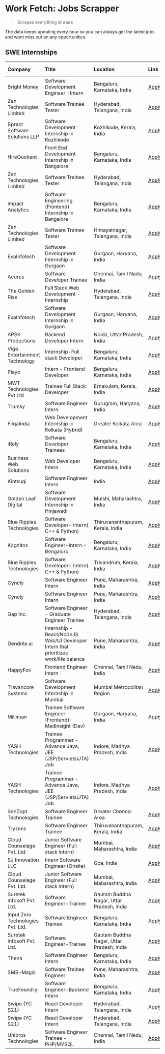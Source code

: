# Work Fetch: Jobs Scrapper
> Scrapes everything at ease

The data keeps updating every hour so you can always get the latest jobs and wont miss out on any opportunities.

## SWE Internships
<!--START_SECTION:workfetch-->
| Company                           | Title                                                                                | Location                                  | Link                                                                                                                                                                                                                                                                                                | Date Posted   |
|:----------------------------------|:-------------------------------------------------------------------------------------|:------------------------------------------|:----------------------------------------------------------------------------------------------------------------------------------------------------------------------------------------------------------------------------------------------------------------------------------------------------|:--------------|
| Bright Money                      | Software Development Engineer -Intern                                                | Bengaluru, Karnataka, India               | [Apply](https://in.linkedin.com/jobs/view/software-development-engineer-intern-at-bright-money-3869744574?position=15&pageNum=0&refId=flVDcZ3pm9qau3GWjnIEHg%3D%3D&trackingId=gW9AZoPv99xeWab9RI5Wlg%3D%3D&trk=public_jobs_jserp-result_search-card)                                                | 2024-03-27    |
| Zen Technologies Limited          | Software Trainee Tester                                                              | Hyderabad, Telangana, India               | [Apply](https://in.linkedin.com/jobs/view/software-trainee-tester-at-zen-technologies-limited-3872036112?position=33&pageNum=0&refId=flVDcZ3pm9qau3GWjnIEHg%3D%3D&trackingId=VCReOwbkzg6kcWxihc03LA%3D%3D&trk=public_jobs_jserp-result_search-card)                                                 | 2024-03-27    |
| Bpract Software Solutions LLP     | Software Development Internship in Kozhikode                                         | Kozhikode, Kerala, India                  | [Apply](https://in.linkedin.com/jobs/view/software-development-internship-in-kozhikode-at-bpract-software-solutions-llp-3874054300?position=39&pageNum=0&refId=flVDcZ3pm9qau3GWjnIEHg%3D%3D&trackingId=Q9MnMS24rfM7FAPMVx5GSg%3D%3D&trk=public_jobs_jserp-result_search-card)                       | 2024-03-27    |
| HireQuotient                      | Front End Development Internship in Bangalore                                        | Bengaluru, Karnataka, India               | [Apply](https://in.linkedin.com/jobs/view/front-end-development-internship-in-bangalore-at-hirequotient-3874053279?position=56&pageNum=0&refId=flVDcZ3pm9qau3GWjnIEHg%3D%3D&trackingId=AzQR2VrirLqoUOtUlJqQ7w%3D%3D&trk=public_jobs_jserp-result_search-card)                                       | 2024-03-27    |
| Zen Technologies Limited          | Software Trainee Tester                                                              | Hyderabad, Telangana, India               | [Apply](https://in.linkedin.com/jobs/view/software-trainee-tester-at-zen-technologies-limited-3872036112?position=9&pageNum=2&refId=IgoCX6XpDX3cFlO%2FzXDCBQ%3D%3D&trackingId=Hfe18LDd0az6JIALyySmpw%3D%3D&trk=public_jobs_jserp-result_search-card)                                                | 2024-03-27    |
| Impact Analytics                  | Software Engineering (Frontend) Internship in Bangalore                              | Bengaluru, Karnataka, India               | [Apply](https://in.linkedin.com/jobs/view/software-engineering-frontend-internship-in-bangalore-at-impact-analytics-3872535077?position=5&pageNum=0&refId=flVDcZ3pm9qau3GWjnIEHg%3D%3D&trackingId=byIRGQzF4mb0V7GAOrJFRA%3D%3D&trk=public_jobs_jserp-result_search-card)                            | 2024-03-26    |
| Zen Technologies Limited          | Software Trainee Tester                                                              | Himayatnagar, Telangana, India            | [Apply](https://in.linkedin.com/jobs/view/software-trainee-tester-at-zen-technologies-limited-3872100214?position=14&pageNum=0&refId=flVDcZ3pm9qau3GWjnIEHg%3D%3D&trackingId=OLtlvZVqeloIu3vHp92YlA%3D%3D&trk=public_jobs_jserp-result_search-card)                                                 | 2024-03-26    |
| ExaInfotech                       | Software Development Internship in Gurgaon                                           | Gurgaon, Haryana, India                   | [Apply](https://in.linkedin.com/jobs/view/software-development-internship-in-gurgaon-at-exainfotech-3872534185?position=28&pageNum=0&refId=flVDcZ3pm9qau3GWjnIEHg%3D%3D&trackingId=ONtETBoQrmObB8BXpI2vJg%3D%3D&trk=public_jobs_jserp-result_search-card)                                           | 2024-03-26    |
| Acurus                            | Software Developer Trainee                                                           | Chennai, Tamil Nadu, India                | [Apply](https://in.linkedin.com/jobs/view/software-developer-trainee-at-acurus-3871400616?position=35&pageNum=0&refId=flVDcZ3pm9qau3GWjnIEHg%3D%3D&trackingId=nbTWfOpG%2BmWVACBYDVU0uA%3D%3D&trk=public_jobs_jserp-result_search-card)                                                              | 2024-03-26    |
| The Golden Rise                   | Full Stack Web Development - Internship                                              | Hyderabad, Telangana, India               | [Apply](https://in.linkedin.com/jobs/view/full-stack-web-development-internship-at-the-golden-rise-3871934872?position=54&pageNum=0&refId=flVDcZ3pm9qau3GWjnIEHg%3D%3D&trackingId=BLJy%2BOqbR57twJL%2F%2FofJIg%3D%3D&trk=public_jobs_jserp-result_search-card)                                      | 2024-03-26    |
| ExaInfotech                       | Software Development Internship in Gurgaon                                           | Gurgaon, Haryana, India                   | [Apply](https://in.linkedin.com/jobs/view/software-development-internship-in-gurgaon-at-exainfotech-3872534185?position=4&pageNum=2&refId=IgoCX6XpDX3cFlO%2FzXDCBQ%3D%3D&trackingId=tlaKORqtRq9XAJR885l2fg%3D%3D&trk=public_jobs_jserp-result_search-card)                                          | 2024-03-26    |
| APSK Productions                  | Backend Developer Intern                                                             | Noida, Uttar Pradesh, India               | [Apply](https://in.linkedin.com/jobs/view/backend-developer-intern-at-apsk-productions-3866977403?position=43&pageNum=0&refId=flVDcZ3pm9qau3GWjnIEHg%3D%3D&trackingId=JrHHmLOkZbsLEWnpg%2B15Yg%3D%3D&trk=public_jobs_jserp-result_search-card)                                                      | 2024-03-25    |
| Viga Entertainment Technology     | Internship-Full stack Developer                                                      | Bengaluru, Karnataka, India               | [Apply](https://in.linkedin.com/jobs/view/internship-full-stack-developer-at-viga-entertainment-technology-3870669789?position=49&pageNum=0&refId=flVDcZ3pm9qau3GWjnIEHg%3D%3D&trackingId=5yeYLg1HTSOvGqiNxxZ3SA%3D%3D&trk=public_jobs_jserp-result_search-card)                                    | 2024-03-25    |
| Playo                             | Intern - Frontend Developer                                                          | Bengaluru, Karnataka, India               | [Apply](https://in.linkedin.com/jobs/view/intern-frontend-developer-at-playo-3864131172?position=10&pageNum=0&refId=flVDcZ3pm9qau3GWjnIEHg%3D%3D&trackingId=WiO3krq9IUJQt0feDj4m4A%3D%3D&trk=public_jobs_jserp-result_search-card)                                                                  | 2024-03-22    |
| MWT Technologies Pvt Ltd          | Trainee Full Stack Developer                                                         | Ernakulam, Kerala, India                  | [Apply](https://in.linkedin.com/jobs/view/trainee-full-stack-developer-at-mwt-technologies-pvt-ltd-3863344037?position=12&pageNum=0&refId=flVDcZ3pm9qau3GWjnIEHg%3D%3D&trackingId=uMEtCB7%2Bqmy4ababW6u54A%3D%3D&trk=public_jobs_jserp-result_search-card)                                          | 2024-03-20    |
| Trumsy                            | Software Engineer Intern                                                             | Gurugram, Haryana, India                  | [Apply](https://in.linkedin.com/jobs/view/software-engineer-intern-at-trumsy-3864795201?position=52&pageNum=0&refId=flVDcZ3pm9qau3GWjnIEHg%3D%3D&trackingId=gn0euAHErYP%2Fm12%2BrHHJWg%3D%3D&trk=public_jobs_jserp-result_search-card)                                                              | 2024-03-20    |
| FliqaIndia                        | Web Development Internship in Kolkata (Hybrid)                                       | Greater Kolkata Area                      | [Apply](https://in.linkedin.com/jobs/view/web-development-internship-in-kolkata-hybrid-at-fliqaindia-3864372048?position=53&pageNum=0&refId=flVDcZ3pm9qau3GWjnIEHg%3D%3D&trackingId=zf%2Bm7OBox1dz1t1j%2Ff6zZQ%3D%3D&trk=public_jobs_jserp-result_search-card)                                      | 2024-03-19    |
| iRely                             | Software Developer Trainees                                                          | Bengaluru, Karnataka, India               | [Apply](https://in.linkedin.com/jobs/view/software-developer-trainees-at-irely-3860566039?position=3&pageNum=0&refId=flVDcZ3pm9qau3GWjnIEHg%3D%3D&trackingId=rtJP7vVwFHFwuehg6WNgBQ%3D%3D&trk=public_jobs_jserp-result_search-card)                                                                 | 2024-03-18    |
| Business Web Solutions            | Web Developer Intern                                                                 | Bengaluru, Karnataka, India               | [Apply](https://in.linkedin.com/jobs/view/web-developer-intern-at-business-web-solutions-3860721170?position=24&pageNum=0&refId=flVDcZ3pm9qau3GWjnIEHg%3D%3D&trackingId=m5EN2B2pzqDsPElseOppHg%3D%3D&trk=public_jobs_jserp-result_search-card)                                                      | 2024-03-17    |
| Kintsugi                          | Software Engineer Intern                                                             | India                                     | [Apply](https://in.linkedin.com/jobs/view/software-engineer-intern-at-kintsugi-3857074071?position=44&pageNum=0&refId=flVDcZ3pm9qau3GWjnIEHg%3D%3D&trackingId=uFzdeHXl1q7pbKMeiZtw3w%3D%3D&trk=public_jobs_jserp-result_search-card)                                                                | 2024-03-16    |
| Golden Leaf Digital               | Software Development Internship in Hinjawadi                                         | Mulshi, Maharashtra, India                | [Apply](https://in.linkedin.com/jobs/view/software-development-internship-in-hinjawadi-at-golden-leaf-digital-3858085305?position=16&pageNum=0&refId=flVDcZ3pm9qau3GWjnIEHg%3D%3D&trackingId=Z7BkCOznVvnTBM45v6Jswg%3D%3D&trk=public_jobs_jserp-result_search-card)                                 | 2024-03-15    |
| Blue Ripples Technologies         | Software Developer- Intern( C++ & Python)                                            | Thiruvananthapuram, Kerala, India         | [Apply](https://in.linkedin.com/jobs/view/software-developer-intern-c%2B%2B-python-at-blue-ripples-technologies-3855594494?position=21&pageNum=0&refId=flVDcZ3pm9qau3GWjnIEHg%3D%3D&trackingId=5dlvJU0JqM%2B4emzT6VoFHQ%3D%3D&trk=public_jobs_jserp-result_search-card)                             | 2024-03-14    |
| Kognitos                          | Software Engineer-Intern -Bengaluru                                                  | Bengaluru, Karnataka, India               | [Apply](https://in.linkedin.com/jobs/view/software-engineer-intern-bengaluru-at-kognitos-3855361239?position=8&pageNum=0&refId=flVDcZ3pm9qau3GWjnIEHg%3D%3D&trackingId=6Nep9naJKFW0q8NvBAWJ9A%3D%3D&trk=public_jobs_jserp-result_search-card)                                                       | 2024-03-13    |
| Blue Ripples Technologies         | Software Developer- Intern( C++  & Python)                                           | Trivandrum, Kerala, India                 | [Apply](https://in.linkedin.com/jobs/view/software-developer-intern-c%2B%2B-python-at-blue-ripples-technologies-3856150730?position=23&pageNum=0&refId=flVDcZ3pm9qau3GWjnIEHg%3D%3D&trackingId=M%2Fg53OVo%2FjsjJ2IxD3VxPQ%3D%3D&trk=public_jobs_jserp-result_search-card)                           | 2024-03-13    |
| Cyncly                            | Software Engineer Intern                                                             | Pune, Maharashtra, India                  | [Apply](https://in.linkedin.com/jobs/view/software-engineer-intern-at-cyncly-3853990178?position=26&pageNum=0&refId=flVDcZ3pm9qau3GWjnIEHg%3D%3D&trackingId=1ZVGvCFBAzWmoFtQci6Krw%3D%3D&trk=public_jobs_jserp-result_search-card)                                                                  | 2024-03-13    |
| Cyncly                            | Software Engineer Intern                                                             | Pune, Maharashtra, India                  | [Apply](https://in.linkedin.com/jobs/view/software-engineer-intern-at-cyncly-3853990178?position=2&pageNum=2&refId=IgoCX6XpDX3cFlO%2FzXDCBQ%3D%3D&trackingId=DruaTQQeAhftRTPPr5Wkdg%3D%3D&trk=public_jobs_jserp-result_search-card)                                                                 | 2024-03-13    |
| Gap Inc.                          | Software Engineer - Graduate Engineer Trainee                                        | Hyderabad, Telangana, India               | [Apply](https://in.linkedin.com/jobs/view/software-engineer-graduate-engineer-trainee-at-gap-inc-3853818960?position=7&pageNum=0&refId=flVDcZ3pm9qau3GWjnIEHg%3D%3D&trackingId=zAUiaGhGvwfWCIHEetHxnA%3D%3D&trk=public_jobs_jserp-result_search-card)                                               | 2024-03-12    |
| Dendrite.ai                       | Internship - React/NodeJS Web/UI Developer Intern that prioritizes work/life balance | Pune, Maharashtra, India                  | [Apply](https://in.linkedin.com/jobs/view/internship-react-nodejs-web-ui-developer-intern-that-prioritizes-work-life-balance-at-dendrite-ai-3853583200?position=40&pageNum=0&refId=flVDcZ3pm9qau3GWjnIEHg%3D%3D&trackingId=Kt6ch8s%2B005G1nuk5UiEHA%3D%3D&trk=public_jobs_jserp-result_search-card) | 2024-03-12    |
| HappyFox                          | Frontend Engineer Intern                                                             | Chennai, Tamil Nadu, India                | [Apply](https://in.linkedin.com/jobs/view/frontend-engineer-intern-at-happyfox-3848357951?position=48&pageNum=0&refId=flVDcZ3pm9qau3GWjnIEHg%3D%3D&trackingId=rDa%2BzxYBjE0%2BfaYbhmE5VQ%3D%3D&trk=public_jobs_jserp-result_search-card)                                                            | 2024-03-07    |
| Travancore Systems                | Software Development Internship in Mumbai                                            | Mumbai Metropolitan Region                | [Apply](https://in.linkedin.com/jobs/view/software-development-internship-in-mumbai-at-travancore-systems-3847706952?position=50&pageNum=0&refId=flVDcZ3pm9qau3GWjnIEHg%3D%3D&trackingId=0Uiu1oooZPG8GFKnn%2Fy8Tg%3D%3D&trk=public_jobs_jserp-result_search-card)                                   | 2024-03-05    |
| Milliman                          | Trainee Software Engineer (Frontend): MedInsight (Dev)                               | Gurgaon, Haryana, India                   | [Apply](https://in.linkedin.com/jobs/view/trainee-software-engineer-frontend-medinsight-dev-at-milliman-3792874280?position=11&pageNum=0&refId=flVDcZ3pm9qau3GWjnIEHg%3D%3D&trackingId=W0Y9pQKLHvpkuUWXJF8xPQ%3D%3D&trk=public_jobs_jserp-result_search-card)                                       | 2024-03-01    |
| YASH Technologies                 | Trainee Programmer - Advance Java, JEE (JSP/Servlets/JTA) Job                        | Indore, Madhya Pradesh, India             | [Apply](https://in.linkedin.com/jobs/view/trainee-programmer-advance-java-jee-jsp-servlets-jta-job-at-yash-technologies-3811759183?position=29&pageNum=0&refId=flVDcZ3pm9qau3GWjnIEHg%3D%3D&trackingId=WhCpGiYOxk%2FxGSsLCxIDhw%3D%3D&trk=public_jobs_jserp-result_search-card)                     | 2024-02-13    |
| YASH Technologies                 | Trainee Programmer - Advance Java, JEE (JSP/Servlets/JTA) Job                        | Indore, Madhya Pradesh, India             | [Apply](https://in.linkedin.com/jobs/view/trainee-programmer-advance-java-jee-jsp-servlets-jta-job-at-yash-technologies-3811759183?position=5&pageNum=2&refId=IgoCX6XpDX3cFlO%2FzXDCBQ%3D%3D&trackingId=7GePXaXxQSmFlwwka0CBrQ%3D%3D&trk=public_jobs_jserp-result_search-card)                      | 2024-02-13    |
| SenZopt Technologies              | Software Engineer Trainee                                                            | Greater Chennai Area                      | [Apply](https://in.linkedin.com/jobs/view/software-engineer-trainee-at-senzopt-technologies-3827688781?position=42&pageNum=0&refId=flVDcZ3pm9qau3GWjnIEHg%3D%3D&trackingId=vvI%2Bpno%2F1tL5DITzyrQoVw%3D%3D&trk=public_jobs_jserp-result_search-card)                                               | 2024-02-12    |
| Tryzens                           | Software Engineer Trainee                                                            | Thiruvananthapuram, Kerala, India         | [Apply](https://in.linkedin.com/jobs/view/software-engineer-trainee-at-tryzens-3809363491?position=45&pageNum=0&refId=flVDcZ3pm9qau3GWjnIEHg%3D%3D&trackingId=or5ZB6Zp4VNSRnZx2cM8HQ%3D%3D&trk=public_jobs_jserp-result_search-card)                                                                | 2024-01-18    |
| Cloud Counselage Pvt. Ltd.        | Junior Software Engineer (Full stack Intern)                                         | Mumbai, Maharashtra, India                | [Apply](https://in.linkedin.com/jobs/view/junior-software-engineer-full-stack-intern-at-cloud-counselage-pvt-ltd-3803132814?position=34&pageNum=0&refId=flVDcZ3pm9qau3GWjnIEHg%3D%3D&trackingId=syxfjl0%2B2FG8yqsSnHe8hw%3D%3D&trk=public_jobs_jserp-result_search-card)                            | 2024-01-11    |
| SJ Innovation LLC                 | Intern Software Engineer (Onsite)                                                    | Goa, India                                | [Apply](https://in.linkedin.com/jobs/view/intern-software-engineer-onsite-at-sj-innovation-llc-3799959011?position=51&pageNum=0&refId=flVDcZ3pm9qau3GWjnIEHg%3D%3D&trackingId=otRzVf0S%2BiuS4iQol0mL8g%3D%3D&trk=public_jobs_jserp-result_search-card)                                              | 2024-01-11    |
| Cloud Counselage Pvt. Ltd.        | Junior Software Engineer (Full stack Intern)                                         | Mumbai, Maharashtra, India                | [Apply](https://in.linkedin.com/jobs/view/junior-software-engineer-full-stack-intern-at-cloud-counselage-pvt-ltd-3803132814?position=10&pageNum=2&refId=IgoCX6XpDX3cFlO%2FzXDCBQ%3D%3D&trackingId=nqYSJH%2BokT20a0gK35lM7Q%3D%3D&trk=public_jobs_jserp-result_search-card)                          | 2024-01-11    |
| Suretek Infosoft Pvt. Ltd.        | Software Engineer-Trainee                                                            | Gautam Buddha Nagar, Uttar Pradesh, India | [Apply](https://in.linkedin.com/jobs/view/software-engineer-trainee-at-suretek-infosoft-pvt-ltd-3800934643?position=30&pageNum=0&refId=flVDcZ3pm9qau3GWjnIEHg%3D%3D&trackingId=jFmnkEAGPd%2FKSteZpIZ1Zg%3D%3D&trk=public_jobs_jserp-result_search-card)                                             | 2024-01-09    |
| Input Zero Technologies Pvt. Ltd. | Software Engineer Trainee                                                            | Bengaluru, Karnataka, India               | [Apply](https://in.linkedin.com/jobs/view/software-engineer-trainee-at-input-zero-technologies-pvt-ltd-3800927643?position=37&pageNum=0&refId=flVDcZ3pm9qau3GWjnIEHg%3D%3D&trackingId=FZuN%2BsZSEZ6fHwa88nKYmg%3D%3D&trk=public_jobs_jserp-result_search-card)                                      | 2024-01-09    |
| Suretek Infosoft Pvt. Ltd.        | Software Engineer-Trainee                                                            | Gautam Buddha Nagar, Uttar Pradesh, India | [Apply](https://in.linkedin.com/jobs/view/software-engineer-trainee-at-suretek-infosoft-pvt-ltd-3800934643?position=6&pageNum=2&refId=IgoCX6XpDX3cFlO%2FzXDCBQ%3D%3D&trackingId=TF%2FP4MShNIxnPdenXY3B2w%3D%3D&trk=public_jobs_jserp-result_search-card)                                            | 2024-01-09    |
| Thena                             | Software Engineer Intern                                                             | Bengaluru, Karnataka, India               | [Apply](https://in.linkedin.com/jobs/view/software-engineer-intern-at-thena-3778731751?position=22&pageNum=0&refId=flVDcZ3pm9qau3GWjnIEHg%3D%3D&trackingId=Xoh43Hn4gnR4dkERnvJ3Xw%3D%3D&trk=public_jobs_jserp-result_search-card)                                                                   | 2023-12-05    |
| SMS-Magic                         | Software Trainee Engineer                                                            | Pune, Maharashtra, India                  | [Apply](https://in.linkedin.com/jobs/view/software-trainee-engineer-at-sms-magic-3761409781?position=36&pageNum=0&refId=flVDcZ3pm9qau3GWjnIEHg%3D%3D&trackingId=rSaYejnBqmFvAhpJ7LUArQ%3D%3D&trk=public_jobs_jserp-result_search-card)                                                              | 2023-11-16    |
| TrueFoundry                       | Software Engineer-Backend Intern                                                     | Bengaluru, Karnataka, India               | [Apply](https://in.linkedin.com/jobs/view/software-engineer-backend-intern-at-truefoundry-3779508170?position=38&pageNum=0&refId=flVDcZ3pm9qau3GWjnIEHg%3D%3D&trackingId=4HD%2BYNV6aNE5hSWhtnReqQ%3D%3D&trk=public_jobs_jserp-result_search-card)                                                   | 2023-11-10    |
| Swipe (YC S21)                    | React Developer Intern                                                               | Hyderabad, Telangana, India               | [Apply](https://in.linkedin.com/jobs/view/react-developer-intern-at-swipe-yc-s21-3737600089?position=25&pageNum=0&refId=flVDcZ3pm9qau3GWjnIEHg%3D%3D&trackingId=TPFUvUOI902gg5hyTWPjgA%3D%3D&trk=public_jobs_jserp-result_search-card)                                                              | 2023-10-13    |
| Swipe (YC S21)                    | React Developer Intern                                                               | Hyderabad, Telangana, India               | [Apply](https://in.linkedin.com/jobs/view/react-developer-intern-at-swipe-yc-s21-3737600089?position=1&pageNum=2&refId=IgoCX6XpDX3cFlO%2FzXDCBQ%3D%3D&trackingId=NnXp5HMqqwm6RMeInWm5ZA%3D%3D&trk=public_jobs_jserp-result_search-card)                                                             | 2023-10-13    |
| Unibros Technologies              | Software Engineer Trainee - PHP/MYSQL                                                | Chennai, Tamil Nadu, India                | [Apply](https://in.linkedin.com/jobs/view/software-engineer-trainee-php-mysql-at-unibros-technologies-3656599241?position=46&pageNum=0&refId=flVDcZ3pm9qau3GWjnIEHg%3D%3D&trackingId=Cx%2F71AZ8cnwCVno6WUd1XQ%3D%3D&trk=public_jobs_jserp-result_search-card)                                       | 2023-06-12    |
<!--END_SECTION:workfetch-->
